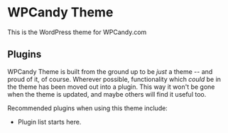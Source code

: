 # WPCandy Theme

This is the WordPress theme for WPCandy.com

## Plugins

WPCandy Theme is built from the ground up to be _just_ a theme -- and proud of it, of course. Wherever possible, functionality which _could_ be in the theme has been moved out into a plugin. This way it won't be gone when the theme is updated, and maybe others will find it useful too.

Recommended plugins when using this theme include:

* Plugin list starts here.